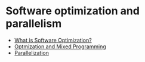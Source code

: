 # Software optimization and parallelism

* [What is Software Optimization?](software_optimization.ipynb)
* [Optmization and Mixed Programming](optimization_and_mixed_programming.ipynb)
* [Parallelization](parallel_programming.ipynb) 